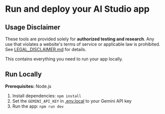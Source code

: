 # Run and deploy your AI Studio app

## Usage Disclaimer

These tools are provided solely for **authorized testing and research**. Any use
that violates a website's terms of service or applicable law is prohibited. See
[LEGAL_DISCLAIMER.md](LEGAL_DISCLAIMER.md) for details.

This contains everything you need to run your app locally.

## Run Locally

**Prerequisites:**  Node.js


1. Install dependencies:
   `npm install`
2. Set the `GEMINI_API_KEY` in [.env.local](.env.local) to your Gemini API key
3. Run the app:
   `npm run dev`
